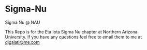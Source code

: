 # Sigma-Nu
Sigma Nu @ NAU

This Repo is for the Eta Iota Sigma Nu chapter at Northern Arizona University. If you have any questions feel free to email them to me at djgalati@me.com
